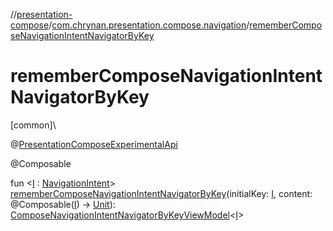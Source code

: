 //[presentation-compose](../../index.md)/[com.chrynan.presentation.compose.navigation](index.md)/[rememberComposeNavigationIntentNavigatorByKey](remember-compose-navigation-intent-navigator-by-key.md)

# rememberComposeNavigationIntentNavigatorByKey

[common]\

@[PresentationComposeExperimentalApi](../com.chrynan.presentation.compose/-presentation-compose-experimental-api/index.md)

@Composable

fun &lt;[I](remember-compose-navigation-intent-navigator-by-key.md) : [NavigationIntent](../../../presentation-core/presentation-core/com.chrynan.presentation/-navigation-intent/index.md)&gt; [rememberComposeNavigationIntentNavigatorByKey](remember-compose-navigation-intent-navigator-by-key.md)(initialKey: [I](remember-compose-navigation-intent-navigator-by-key.md), content: @Composable([I](remember-compose-navigation-intent-navigator-by-key.md)) -&gt; [Unit](https://kotlinlang.org/api/latest/jvm/stdlib/kotlin/-unit/index.html)): [ComposeNavigationIntentNavigatorByKeyViewModel](-compose-navigation-intent-navigator-by-key-view-model/index.md)&lt;[I](remember-compose-navigation-intent-navigator-by-key.md)&gt;

